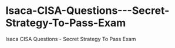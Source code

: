 # Isaca-CISA-Questions---Secret-Strategy-To-Pass-Exam
Isaca CISA Questions - Secret Strategy To Pass Exam
